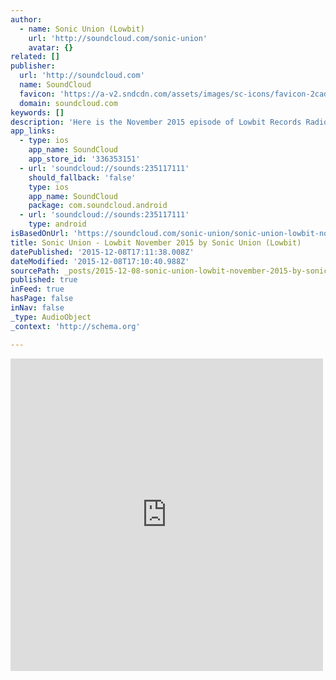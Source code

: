 ```yaml
---
author:
  - name: Sonic Union (Lowbit)
    url: 'http://soundcloud.com/sonic-union'
    avatar: {}
related: []
publisher:
  url: 'http://soundcloud.com'
  name: SoundCloud
  favicon: 'https://a-v2.sndcdn.com/assets/images/sc-icons/favicon-2cadd14b.ico'
  domain: soundcloud.com
keywords: []
description: 'Here is the November 2015 episode of Lowbit Records Radio. Enjoy! Track list: 1. Solee - Superheldm [Parquet] 2. Hernan Cattaneo & Soundexile - Into The Edge (Khen Remix) [Sudbeat] 3. Brian Cid - Oasis [Lost&Found] 4. Natural Flow - Full Motion Trip [Movement Recordings] 5.'
app_links:
  - type: ios
    app_name: SoundCloud
    app_store_id: '336353151'
  - url: 'soundcloud://sounds:235117111'
    should_fallback: 'false'
    type: ios
    app_name: SoundCloud
    package: com.soundcloud.android
  - url: 'soundcloud://sounds:235117111'
    type: android
isBasedOnUrl: 'https://soundcloud.com/sonic-union/sonic-union-lowbit-november-2015'
title: Sonic Union - Lowbit November 2015 by Sonic Union (Lowbit)
datePublished: '2015-12-08T17:11:38.008Z'
dateModified: '2015-12-08T17:10:40.988Z'
sourcePath: _posts/2015-12-08-sonic-union-lowbit-november-2015-by-sonic-union-lowbit.md
published: true
inFeed: true
hasPage: false
inNav: false
_type: AudioObject
_context: 'http://schema.org'

---
```

<iframe src="https://cdn.embedly.com/widgets/media.html?src=https%3A%2F%2Fw.soundcloud.com%2Fplayer%2F%3Fvisual%3Dtrue%26url%3Dhttp%253A%252F%252Fapi.soundcloud.com%252Ftracks%252F235117111%26show_artwork%3Dtrue&amp;url=https%3A%2F%2Fsoundcloud.com%2Fsonic-union%2Fsonic-union-lowbit-november-2015&amp;image=http%3A%2F%2Fi1.sndcdn.com%2Fartworks-000137677571-n3rnml-t500x500.jpg&amp;key=b7d04c9b404c499eba89ee7072e1c4f7&amp;type=text%2Fhtml&amp;schema=soundcloud" width="500" height="500" scrolling="no" frameborder="0" allowfullscreen="allowfullscreen" style=""></iframe>